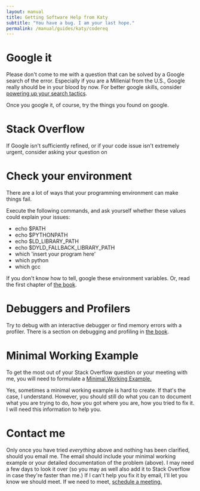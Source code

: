 ```yaml
---
layout: manual
title: Getting Software Help from Katy
subtitle: "You have a bug. I am your last hope."
permalink: /manual/guides/katy/codereq
---
```


# Google it

Please don't come to me with a question that can be solved by a Google search 
of the error. Especially if you are a Millenial from the U.S., Google really 
should be in your blood by now. For better google skills, consider 
[powering up your search tactics](http://www.powersearchingwithgoogle.com/course/aps/skills).

Once you google it, of course, try the things you found on google. 

# Stack Overflow

If Google isn't sufficiently refined, or if your code issue isn't extremely 
urgent, consider asking your question on 

# Check your environment

There are a lot of ways that your programming environment can make things fail. 

Execute the following commands, and ask yourself whether these values could 
explain your issues:

- echo $PATH
- echo $PYTHONPATH
- echo $LD_LIBRARY_PATH
- echo $DYLD_FALLBACK_LIBRARY_PATH
- which 'insert your program here'
- which python
- which gcc

If you don't know how to tell, google these environment variables. Or, read the 
first chapter of [the book](http://physics.codes).

# Debuggers and Profilers

Try to debug with an interactive debugger or find memory errors with a 
profiler.  There is a section on debugging and profiling in [the 
book](http://physics.codes). 

# Minimal Working Example

To get the most out of your Stack Overflow question or your meeting with me, 
you will need to formulate a [Minimal Working 
Example.](http://stackoverflow.com/help/mcve)

Yes, sometimes a minimal working example is hard to create. If that's the case, 
I understand. However, you should still do what you can to document what you 
are trying to do, how you got where you are, how you tried to fix it. I will 
need this information to help you.

# Contact me

Only once you have tried _everything_ above and nothing has been clarified, 
should you email me.  The email should include your minimal working example or 
your detailed documentation of the problem (above). I may need a few days to 
look it over (so you may as well also add it to Stack Overflow in case they're 
faster than me.) If I can't help you fix it by email, I'll let you know we 
should meet. If we need to meet, [schedule a 
meeting.](/manual/guides/katy/meeting) 

